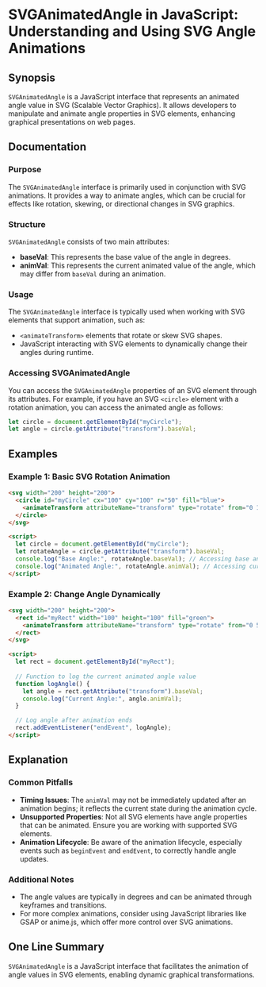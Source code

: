 <!--
Meta Description: # SVGAnimatedAngle in JavaScript: Understanding and Using SVG Angle Animations ## Synopsis `SVGAnimatedAngle` is a JavaScript interface that represent...
Meta Keywords: angle, svg, animation, svganimatedangle, animated
-->

# SVGAnimatedAngle in JavaScript: Understanding and Using SVG Angle Animations

## Synopsis
`SVGAnimatedAngle` is a JavaScript interface that represents an animated angle value in SVG (Scalable Vector Graphics). It allows developers to manipulate and animate angle properties in SVG elements, enhancing graphical presentations on web pages.

## Documentation
### Purpose
The `SVGAnimatedAngle` interface is primarily used in conjunction with SVG animations. It provides a way to animate angles, which can be crucial for effects like rotation, skewing, or directional changes in SVG graphics.

### Structure
`SVGAnimatedAngle` consists of two main attributes:
- **baseVal**: This represents the base value of the angle in degrees.
- **animVal**: This represents the current animated value of the angle, which may differ from `baseVal` during an animation.

### Usage
The `SVGAnimatedAngle` interface is typically used when working with SVG elements that support animation, such as:
- `<animateTransform>` elements that rotate or skew SVG shapes.
- JavaScript interacting with SVG elements to dynamically change their angles during runtime.

### Accessing SVGAnimatedAngle
You can access the `SVGAnimatedAngle` properties of an SVG element through its attributes. For example, if you have an SVG `<circle>` element with a rotation animation, you can access the animated angle as follows:

```javascript
let circle = document.getElementById("myCircle");
let angle = circle.getAttribute("transform").baseVal;
```

## Examples
### Example 1: Basic SVG Rotation Animation
```html
<svg width="200" height="200">
  <circle id="myCircle" cx="100" cy="100" r="50" fill="blue">
    <animateTransform attributeName="transform" type="rotate" from="0 100 100" to="360 100 100" dur="2s" repeatCount="indefinite"/>
  </circle>
</svg>

<script>
  let circle = document.getElementById("myCircle");
  let rotateAngle = circle.getAttribute("transform").baseVal;
  console.log("Base Angle:", rotateAngle.baseVal); // Accessing base angle
  console.log("Animated Angle:", rotateAngle.animVal); // Accessing current animated angle
</script>
```

### Example 2: Change Angle Dynamically
```html
<svg width="200" height="200">
  <rect id="myRect" width="100" height="100" fill="green">
    <animateTransform attributeName="transform" type="rotate" from="0 50 50" to="90 50 50" dur="1s" repeatCount="1"/>
  </rect>
</svg>

<script>
  let rect = document.getElementById("myRect");
  
  // Function to log the current animated angle value
  function logAngle() {
    let angle = rect.getAttribute("transform").baseVal;
    console.log("Current Angle:", angle.animVal);
  }

  // Log angle after animation ends
  rect.addEventListener("endEvent", logAngle);
</script>
```

## Explanation
### Common Pitfalls
- **Timing Issues**: The `animVal` may not be immediately updated after an animation begins; it reflects the current state during the animation cycle.
- **Unsupported Properties**: Not all SVG elements have angle properties that can be animated. Ensure you are working with supported SVG elements.
- **Animation Lifecycle**: Be aware of the animation lifecycle, especially events such as `beginEvent` and `endEvent`, to correctly handle angle updates.

### Additional Notes
- The angle values are typically in degrees and can be animated through keyframes and transitions.
- For more complex animations, consider using JavaScript libraries like GSAP or anime.js, which offer more control over SVG animations.

## One Line Summary
`SVGAnimatedAngle` is a JavaScript interface that facilitates the animation of angle values in SVG elements, enabling dynamic graphical transformations.